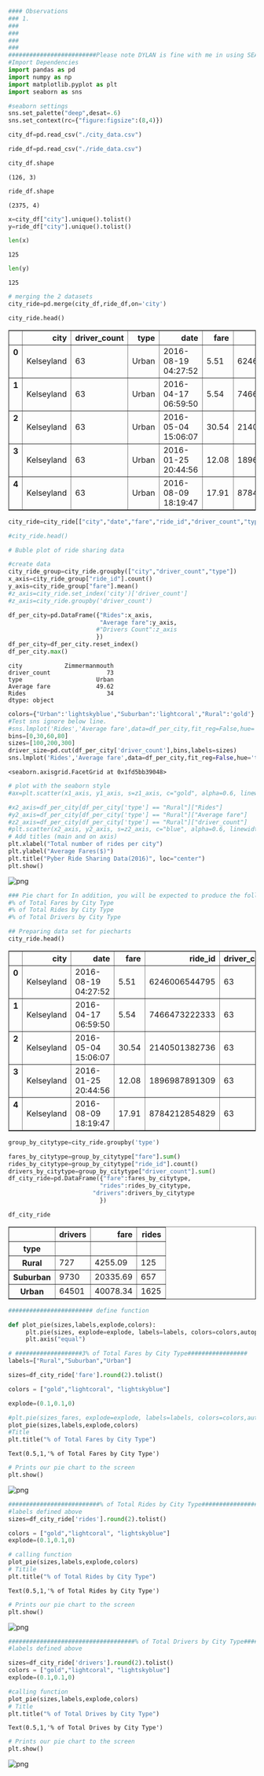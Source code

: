 

```python
#### Observations
### 1. 
###
###
###
###
#########################Please note DYLAN is fine with me in using SEABORN for Bubble Plot - RAJAT #####################
#Import Dependencies
import pandas as pd
import numpy as np
import matplotlib.pyplot as plt
import seaborn as sns
```


```python
#seaborn settings
sns.set_palette("deep",desat=.6)
sns.set_context(rc={"figure:figsize":(8,4)})
```


```python
city_df=pd.read_csv("./city_data.csv")
```


```python
ride_df=pd.read_csv("./ride_data.csv")
```


```python
city_df.shape
```




    (126, 3)




```python
ride_df.shape
```




    (2375, 4)




```python
x=city_df["city"].unique().tolist()
y=ride_df["city"].unique().tolist()
```


```python
len(x)
```




    125




```python
len(y)
```




    125




```python
# merging the 2 datasets
city_ride=pd.merge(city_df,ride_df,on='city')
```


```python
city_ride.head()
```




<div>
<style>
    .dataframe thead tr:only-child th {
        text-align: right;
    }

    .dataframe thead th {
        text-align: left;
    }

    .dataframe tbody tr th {
        vertical-align: top;
    }
</style>
<table border="1" class="dataframe">
  <thead>
    <tr style="text-align: right;">
      <th></th>
      <th>city</th>
      <th>driver_count</th>
      <th>type</th>
      <th>date</th>
      <th>fare</th>
      <th>ride_id</th>
    </tr>
  </thead>
  <tbody>
    <tr>
      <th>0</th>
      <td>Kelseyland</td>
      <td>63</td>
      <td>Urban</td>
      <td>2016-08-19 04:27:52</td>
      <td>5.51</td>
      <td>6246006544795</td>
    </tr>
    <tr>
      <th>1</th>
      <td>Kelseyland</td>
      <td>63</td>
      <td>Urban</td>
      <td>2016-04-17 06:59:50</td>
      <td>5.54</td>
      <td>7466473222333</td>
    </tr>
    <tr>
      <th>2</th>
      <td>Kelseyland</td>
      <td>63</td>
      <td>Urban</td>
      <td>2016-05-04 15:06:07</td>
      <td>30.54</td>
      <td>2140501382736</td>
    </tr>
    <tr>
      <th>3</th>
      <td>Kelseyland</td>
      <td>63</td>
      <td>Urban</td>
      <td>2016-01-25 20:44:56</td>
      <td>12.08</td>
      <td>1896987891309</td>
    </tr>
    <tr>
      <th>4</th>
      <td>Kelseyland</td>
      <td>63</td>
      <td>Urban</td>
      <td>2016-08-09 18:19:47</td>
      <td>17.91</td>
      <td>8784212854829</td>
    </tr>
  </tbody>
</table>
</div>




```python
city_ride=city_ride[["city","date","fare","ride_id","driver_count","type"]]
```


```python
#city_ride.head()
```


```python
# Buble plot of ride sharing data

```


```python
#create data
city_ride_group=city_ride.groupby(["city","driver_count","type"])
x_axis=city_ride_group["ride_id"].count()
y_axis=city_ride_group["fare"].mean()
#z_axis=city_ride.set_index('city')['driver_count']
#z_axis=city_ride.groupby('driver_count')
```


```python
df_per_city=pd.DataFrame({"Rides":x_axis,
                          "Average fare":y_axis,
                         #"Drivers Count":z_axis
                         })
df_per_city=df_per_city.reset_index()
df_per_city.max()
```




    city            Zimmermanmouth
    driver_count                73
    type                     Urban
    Average fare             49.62
    Rides                       34
    dtype: object




```python
colors={"Urban":'lightskyblue',"Suburban":'lightcoral',"Rural":'gold'}
#Test sns ignore below line.
#sns.lmplot('Rides','Average fare',data=df_per_city,fit_reg=False,hue='type',palette=colors,size=5)
bins=[0,30,60,80]
sizes=[100,200,300]
driver_size=pd.cut(df_per_city['driver_count'],bins,labels=sizes)
sns.lmplot('Rides','Average fare',data=df_per_city,fit_reg=False,hue='type',palette=colors,size=6,scatter_kws={"s":driver_size})
```




    <seaborn.axisgrid.FacetGrid at 0x1fd5bb39048>




```python
# plot with the seaborn style
#ax=plt.scatter(x1_axis, y1_axis, s=z1_axis, c="gold", alpha=0.6, linewidth=6, label='Rural')

#x2_axis=df_per_city[df_per_city['type'] == "Rural"]["Rides"]
#y2_axis=df_per_city[df_per_city['type'] == "Rural"]["Average fare"]
#z2_axis=df_per_city[df_per_city['type'] == "Rural"]["driver_count"]
#plt.scatter(x2_axis, y2_axis, s=z2_axis, c="blue", alpha=0.6, linewidth=6, label='Urban')
# Add titles (main and on axis)
plt.xlabel("Total number of rides per city")
plt.ylabel("Average Fares($)")
plt.title("Pyber Ride Sharing Data(2016)", loc="center")
plt.show()
```


![png](README_files/README_17_0.png)



```python
### Pie chart for In addition, you will be expected to produce the following three pie charts:
#% of Total Fares by City Type
#% of Total Rides by City Type
#% of Total Drivers by City Type
```


```python
## Preparing data set for piecharts
city_ride.head()
```




<div>
<style>
    .dataframe thead tr:only-child th {
        text-align: right;
    }

    .dataframe thead th {
        text-align: left;
    }

    .dataframe tbody tr th {
        vertical-align: top;
    }
</style>
<table border="1" class="dataframe">
  <thead>
    <tr style="text-align: right;">
      <th></th>
      <th>city</th>
      <th>date</th>
      <th>fare</th>
      <th>ride_id</th>
      <th>driver_count</th>
      <th>type</th>
    </tr>
  </thead>
  <tbody>
    <tr>
      <th>0</th>
      <td>Kelseyland</td>
      <td>2016-08-19 04:27:52</td>
      <td>5.51</td>
      <td>6246006544795</td>
      <td>63</td>
      <td>Urban</td>
    </tr>
    <tr>
      <th>1</th>
      <td>Kelseyland</td>
      <td>2016-04-17 06:59:50</td>
      <td>5.54</td>
      <td>7466473222333</td>
      <td>63</td>
      <td>Urban</td>
    </tr>
    <tr>
      <th>2</th>
      <td>Kelseyland</td>
      <td>2016-05-04 15:06:07</td>
      <td>30.54</td>
      <td>2140501382736</td>
      <td>63</td>
      <td>Urban</td>
    </tr>
    <tr>
      <th>3</th>
      <td>Kelseyland</td>
      <td>2016-01-25 20:44:56</td>
      <td>12.08</td>
      <td>1896987891309</td>
      <td>63</td>
      <td>Urban</td>
    </tr>
    <tr>
      <th>4</th>
      <td>Kelseyland</td>
      <td>2016-08-09 18:19:47</td>
      <td>17.91</td>
      <td>8784212854829</td>
      <td>63</td>
      <td>Urban</td>
    </tr>
  </tbody>
</table>
</div>




```python
group_by_citytype=city_ride.groupby('type')
```


```python
fares_by_citytype=group_by_citytype["fare"].sum()
rides_by_citytype=group_by_citytype["ride_id"].count()
drivers_by_citytype=group_by_citytype["driver_count"].sum()
df_city_ride=pd.DataFrame({"fare":fares_by_citytype,
                          "rides":rides_by_citytype,
                        "drivers":drivers_by_citytype
                          })
```


```python
df_city_ride
```




<div>
<style>
    .dataframe thead tr:only-child th {
        text-align: right;
    }

    .dataframe thead th {
        text-align: left;
    }

    .dataframe tbody tr th {
        vertical-align: top;
    }
</style>
<table border="1" class="dataframe">
  <thead>
    <tr style="text-align: right;">
      <th></th>
      <th>drivers</th>
      <th>fare</th>
      <th>rides</th>
    </tr>
    <tr>
      <th>type</th>
      <th></th>
      <th></th>
      <th></th>
    </tr>
  </thead>
  <tbody>
    <tr>
      <th>Rural</th>
      <td>727</td>
      <td>4255.09</td>
      <td>125</td>
    </tr>
    <tr>
      <th>Suburban</th>
      <td>9730</td>
      <td>20335.69</td>
      <td>657</td>
    </tr>
    <tr>
      <th>Urban</th>
      <td>64501</td>
      <td>40078.34</td>
      <td>1625</td>
    </tr>
  </tbody>
</table>
</div>




```python
######################## define function
```


```python
def plot_pie(sizes,labels,explode,colors):
     plt.pie(sizes, explode=explode, labels=labels, colors=colors,autopct="%1.1f%%", shadow=True, startangle=140)
     plt.axis("equal")
```


```python
# ###################3% of Total Fares by City Type#################
labels=["Rural","Suburban","Urban"]
```


```python
sizes=df_city_ride['fare'].round(2).tolist()
```


```python
colors = ["gold","lightcoral", "lightskyblue"]
```


```python
explode=(0.1,0.1,0)
```


```python
#plt.pie(sizes_fares, explode=explode, labels=labels, colors=colors,autopct="%1.1f%%", shadow=True, startangle=140)
plot_pie(sizes,labels,explode,colors)
#Title
plt.title("% of Total Fares by City Type")
```




    Text(0.5,1,'% of Total Fares by City Type')




```python
# Prints our pie chart to the screen
plt.show()
```


![png](README_files/README_30_0.png)



```python
##########################% of Total Rides by City Type########################
#labels defined above
sizes=df_city_ride['rides'].round(2).tolist()
```


```python
colors = ["gold","lightcoral", "lightskyblue"]
explode=(0.1,0.1,0)
```


```python
# calling function
plot_pie(sizes,labels,explode,colors)
# Titile
plt.title("% of Total Rides by City Type")
```




    Text(0.5,1,'% of Total Rides by City Type')




```python
# Prints our pie chart to the screen
plt.show()
```


![png](README_files/README_34_0.png)



```python
####################################% of Total Drivers by City Type############################
#labels defined above
```


```python
sizes=df_city_ride['drivers'].round(2).tolist()
colors = ["gold","lightcoral", "lightskyblue"]
explode=(0.1,0.1,0)
```


```python
#calling function
plot_pie(sizes,labels,explode,colors)
# Title
plt.title("% of Total Drives by City Type")
```




    Text(0.5,1,'% of Total Drives by City Type')




```python
# Prints our pie chart to the screen
plt.show()
```


![png](README_files/README_38_0.png)

